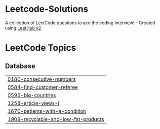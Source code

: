 # Leetcode-Solutions
A collection of LeetCode questions to ace the coding interview! - Created using [LeetHub v2](https://github.com/arunbhardwaj/LeetHub-2.0)

<!---LeetCode Topics Start-->
# LeetCode Topics
## Database
|  |
| ------- |
| [0180-consecutive-numbers](https://github.com/Kasprix/Leetcode-Solutions/tree/master/0180-consecutive-numbers) |
| [0584-find-customer-referee](https://github.com/Kasprix/Leetcode-Solutions/tree/master/0584-find-customer-referee) |
| [0595-big-countries](https://github.com/Kasprix/Leetcode-Solutions/tree/master/0595-big-countries) |
| [1258-article-views-i](https://github.com/Kasprix/Leetcode-Solutions/tree/master/1258-article-views-i) |
| [1670-patients-with-a-condition](https://github.com/Kasprix/Leetcode-Solutions/tree/master/1670-patients-with-a-condition) |
| [1908-recyclable-and-low-fat-products](https://github.com/Kasprix/Leetcode-Solutions/tree/master/1908-recyclable-and-low-fat-products) |
<!---LeetCode Topics End-->